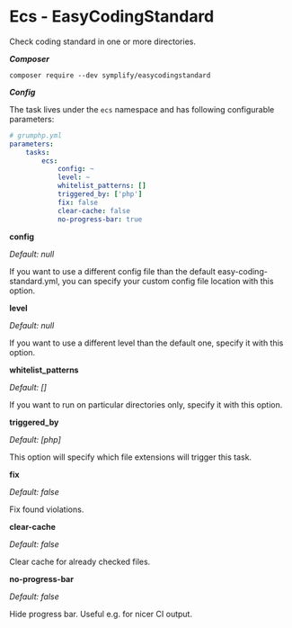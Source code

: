 #  Ecs - EasyCodingStandard

Check coding standard in one or more directories.

***Composer***

```
composer require --dev symplify/easycodingstandard
```

***Config***

The task lives under the `ecs` namespace and has following configurable parameters:

```yaml
# grumphp.yml
parameters:
    tasks:
        ecs:
            config: ~
            level: ~
            whitelist_patterns: []
            triggered_by: ['php']
            fix: false
            clear-cache: false
            no-progress-bar: true

```

**config**

*Default: null*

If you want to use a different config file than the default easy-coding-standard.yml, you can specify your custom config file location with this option.


**level**

*Default: null*

If you want to use a different level than the default one, specify it with this option.


**whitelist_patterns**

*Default: []*

If you want to run on particular directories only, specify it with this option.

**triggered_by**

*Default: [php]*

This option will specify which file extensions will trigger this task.


**fix**

*Default: false*

Fix found violations.


**clear-cache**

*Default: false*

Clear cache for already checked files.


**no-progress-bar**

*Default: false*

Hide progress bar. Useful e.g. for nicer CI output.

